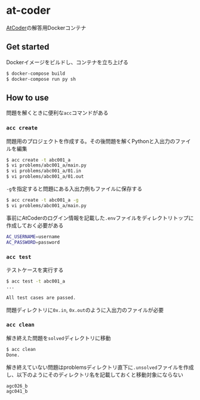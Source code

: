 # at-coder

[AtCoder](https://atcoder.jp/)の解答用Dockerコンテナ

## Get started

Dockerイメージをビルドし、コンテナを立ち上げる

```sh
$ docker-compose build
$ docker-compose run py sh
```

## How to use

問題を解くときに便利な`acc`コマンドがある

### `acc create`

問題用のプロジェクトを作成する。その後問題を解くPythonと入出力のファイルを編集

```sh
$ acc create -t abc001_a
$ vi problems/abc001_a/main.py
$ vi problems/abc001_a/01.in
$ vi problems/abc001_a/01.out
```

`-g`を指定すると問題にある入出力例もファイルに保存する

```sh
$ acc create -t abc001_a -g
$ vi problems/abc001_a/main.py
```

事前にAtCoderのログイン情報を記載した`.env`ファイルをディレクトリトップに作成しておく必要がある

```sh
AC_USERNAME=username
AC_PASSWORD=password
```

### `acc test`

テストケースを実行する

```sh
$ acc test -t abc001_a
...

All test cases are passed.
```

問題ディレクトリに`0x.in`, `0x.out`のように入出力のファイルが必要

### `acc clean`

解き終えた問題を`solved`ディレクトリに移動

```sh
$ acc clean
Done.
```

解き終えていない問題はproblemsディレクトリ直下に`.unsolved`ファイルを作成し、以下のようにそのディレクトリ名を記載しておくと移動対象にならない

```
agc026_b
agc041_b
```
